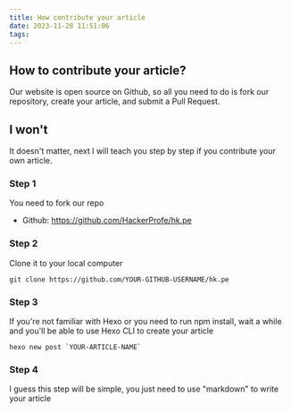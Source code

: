 ```yaml
---
title: How contribute your article
date: 2023-11-28 11:51:06
tags:
---
```


## How to contribute your article?
Our website is open source on Github, so all you need to do is fork our repository, create your article, and submit a Pull Request.

## I won't
It doesn't matter, next I will teach you step by step if you contribute your own article.

### Step 1
You need to fork our repo
- Github: https://github.com/HackerProfe/hk.pe
### Step 2
Clone it to your local computer
```shell
git clone https://github.com/YOUR-GITHUB-USERNAME/hk.pe
```
### Step 3
If you're not familiar with Hexo or you need to run npm install, wait a while and you'll be able to use Hexo CLI to create your article
```shell
hexo new post `YOUR-ARTICLE-NAME`
```
### Step 4
I guess this step will be simple, you just need to use "markdown" to write your article
